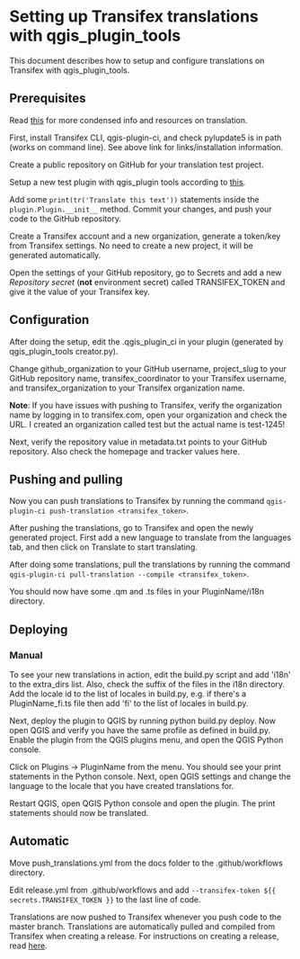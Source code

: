 # Setting up Transifex translations with qgis_plugin_tools

This document describes how to setup and configure translations on Transifex with qgis_plugin_tools.

## Prerequisites

Read [this](https://github.com/GispoCoding/qgis_plugin_tools/blob/master/infrastructure/template/root/docs/development.md#Translating) for more condensed info and resources on translation.

First, install Transifex CLI, qgis-plugin-ci, and check pylupdate5 is in path (works on command line).
See above link for links/installation information.

Create a public repository on GitHub for your translation test project.

Setup a new test plugin with qgis_plugin tools according to [this](https://github.com/GispoCoding/qgis_plugin_tools#for-new-plugin). 

Add some `print(tr('Translate this text'))` statements inside the `plugin.Plugin.__init__` method.
Commit your changes, and push your code to the GitHub repository.

Create a Transifex account and a new organization, generate a token/key from Transifex settings.
No need to create a new project, it will be generated automatically.

Open the settings of your GitHub repository, go to Secrets and add a new *Repository secret*
(**not** environment secret) called TRANSIFEX_TOKEN and give it the value of your Transifex key.


## Configuration

After doing the setup, edit the .qgis_plugin_ci in your plugin (generated by qgis_plugin_tools creator.py).

Change github_organization to your GitHub username, project_slug to your GitHub repository name, transifex_coordinator
to your Transifex username, and transifex_organization to your Transifex organization name. 

**Note**: If you have issues with pushing to Transifex, verify the organization name by logging in to transifex.com,
open your organization and check the URL. I created an organization called test but the actual name is test-1245!

Next, verify the repository value in metadata.txt points to your GitHub repository. Also check the homepage and tracker
values here.

## Pushing and pulling

Now you can push translations to Transifex by running the command `qgis-plugin-ci push-translation <transifex_token>`.

After pushing the translations, go to Transifex and open the newly generated project. First add a new language to
translate from the languages tab, and then click on Translate to start translating.

After doing some translations, pull the translations by running the command
`qgis-plugin-ci pull-translation --compile <transifex_token>`.

You should now have some .qm and .ts files in your PluginName/i18n directory.

## Deploying

### Manual

To see your new translations in action, edit the build.py script and add 'i18n' to the extra_dirs list.
Also, check the suffix of the files in the i18n directory. Add the locale id to the list of locales in build.py,
e.g. if there's a PluginName_fi.ts file then add 'fi' to the list of locales in build.py.

Next, deploy the plugin to QGIS by running python build.py deploy. Now open QGIS and verify you have the same profile
as defined in build.py. Enable the plugin from the QGIS plugins menu, and open the QGIS Python console.

Click on Plugins -> PluginName from the menu. You should see your print statements in the Python console. Next, open
QGIS settings and change the language to the locale that you have created translations for.

Restart QGIS, open QGIS Python console and open the plugin. The print statements should now be translated.

## Automatic

Move push_translations.yml from the docs folder to the .github/workflows directory.

Edit release.yml from .github/workflows and add `--transifex-token ${{ secrets.TRANSIFEX_TOKEN }}` to the last line of
code. 

Translations are now pushed to Transifex whenever you push code to the master branch. Translations are automatically
pulled and compiled from Transifex when creating a release. For instructions on creating a release, read
[here](https://github.com/GispoCoding/qgis_plugin_tools/blob/master/infrastructure/template/root/docs/development.md#creating-a-release).

